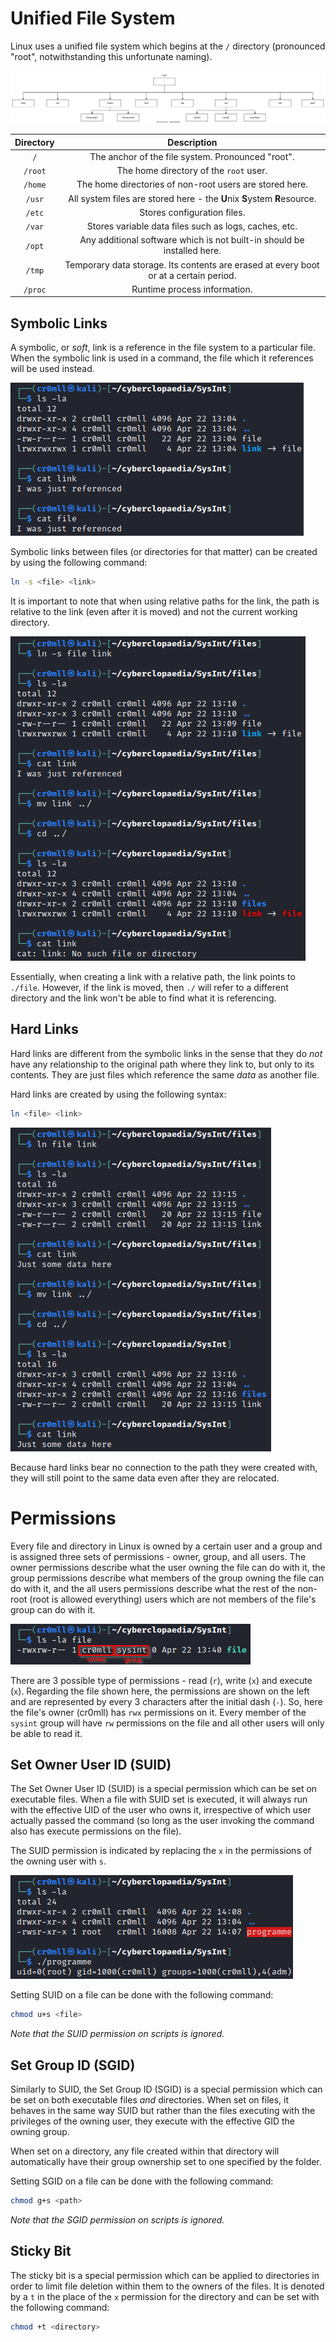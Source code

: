 # Unified File System
Linux uses a unified file system which begins at the `/` directory (pronounced "root", notwithstanding this unfortunate naming). 

![](Resources/Images/File%20System/Linux%20File%20System.svg)

|Directory|Description|
|:--------:|:--------:|
|`/`|The anchor of the file system. Pronounced "root".|
|`/root`|The home directory of the `root` user.|
|`/home`|The home directories of non-root users are stored here.|
|`/usr`|All system files are stored here - the **U**nix **S**ystem **R**esource.|
|`/etc`|Stores configuration files.|
|`/var`|Stores variable data files such as logs, caches, etc.|
|`/opt`|Any additional software which is not built-in should be installed here.|
|`/tmp`|Temporary data storage. Its contents are erased at every boot or at a certain period.|
|`/proc`|Runtime process information.|

## Symbolic Links
A symbolic, or *soft*, link is a reference in the file system to a particular file. When the symbolic link is used in a command, the file which it references will be used instead.

![](Resources/Images/File%20System/Symbolic%20Links.png)

Symbolic links between files (or directories for that matter) can be created by using the following command:

```bash
ln -s <file> <link>
```

It is important to note that when using relative paths for the link, the path is relative to the link (even after it is moved) and not the current working directory.

![](Resources/Images/File%20System/Symbolic%20Link%20Relative%20Path.png)

Essentially, when creating a link with a relative path, the link points to `./file`. However, if the link is moved, then `./` will refer to a different directory and the link won't be able to find what it is referencing.

## Hard Links
Hard links are different from the symbolic links in the sense that they do *not* have any relationship to the original path where they link to, but only to its contents. They are just files which reference the same *data* as another file.

Hard links are created by using the following syntax:
```bash
ln <file> <link>
```

![](Resources/Images/File%20System/Hard%20Links.png)

Because hard links bear no connection to the path they were created with, they will still point to the same data even after they are relocated.

# Permissions
Every file and directory in Linux is owned by a certain user and a group and is assigned three sets of permissions - owner, group, and all users. The owner permissions describe what the user owning the file can do with it, the group permissions describe what members of the group owning the file can do with it, and the all users permissions describe what the rest of the non-root (root is allowed everything) users which are not members of the file's group can do with it.

![](Resources/Images/File%20System/File%20Permissions.png)

There are 3 possible type of permissions - read (`r`), write (`x`) and execute (`x`). Regarding the file shown here, the permissions are shown on the left and are represented by every 3 characters after the initial dash (`-`). So, here the file's owner (cr0mll) has `rwx` permissions on it. Every member of the `sysint` group will have `rw` permissions on the file and all other users will only be able to read it.

## Set Owner User ID (SUID)
The Set Owner User ID (SUID) is a special permission which can be set on executable files. When a file with SUID set is executed, it will always run with the effective UID of the user who owns it, irrespective of which user actually passed the command (so long as the user invoking the command also has execute permissions on the file).

The SUID permission is indicated by replacing the `x` in the permissions of the owning user with `s`.

![](Resources/Images/File%20System/SUID.png)

Setting SUID on a file can be done with the following command:
```bash
chmod u+s <file>
```

*Note that the SUID permission on scripts is ignored.*

## Set Group ID (SGID)
Similarly to SUID, the Set Group ID (SGID) is a special permission which can be set on both executable files *and* directories. When set on files, it behaves in the same way SUID but rather than the files executing with the privileges of the owning user, they execute with the effective GID the owning group.

When set on a directory, any file created within that directory will automatically have their group ownership set to one specified by the folder.

Setting SGID on a file can be done with the following command:
```bash
chmod g+s <path>
```

*Note that the SGID permission on scripts is ignored.*

## Sticky Bit
The sticky bit is a special permission which can be applied to directories in order to limit file deletion within them to the owners of the files. It is denoted by a `t` in the place of the `x` permission for the directory and can be set with the following command:

```bash
chmod +t <directory>
```